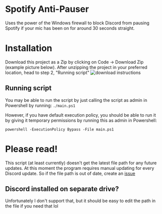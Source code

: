 # Spotify Anti-Pauser
Uses the power of the Windows firewall to block Discord from pausing Spotify if your mic has been on for around 30 seconds straight.

# Installation
Download this project as a Zip by clicking on Code -> Download Zip (example picture below). After unzipping the project in your preferred location, head to step 2, "Running script"
![download instructions](https://external-content.duckduckgo.com/iu/?u=https%3A%2F%2Fhelpdeskgeek.com%2Fwp-content%2Fpictures%2F2021%2F06%2F11CodeButtonDownloadZip.png&f=1&nofb=1&ipt=dbc33612dfeecd66a18ef3f5299f698fa2112bc7e3b31a079e29bc38f7893ba9&ipo=images)

## Running script
You may be able to run the script by just calling the script as admin in Powershell by running: `./main.ps1`

However, if you have default execution policy, you should be able to run it by giving it temporary permissions by running this as admin in Powershell:
```
powershell -ExecutionPolicy Bypass -File main.ps1
```

# Please read!
This script (at least currently) doesn't get the latest file path for any future updates. At this moment the program requires manual updating for every Discord update. So if the file path is out of date, create an [issue](https://github.com/Aethese/discord-anti-pauser/issues/new)

## Discord installed on separate drive?
Unfortunately I don't support that, but it should be easy to edit the path in the file if you need that lol
